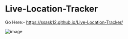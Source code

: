 # Live-Location-Tracker
Go Here:- https://ssask12.github.io/Live-Location-Tracker/

![image](https://user-images.githubusercontent.com/106001865/199176744-4c0423b2-342b-4bda-8ea5-cf84a0fb3fe9.png)

